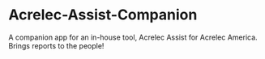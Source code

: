 # Acrelec-Assist-Companion
A companion app for an in-house tool, Acrelec Assist for Acrelec America. Brings reports to the people!
